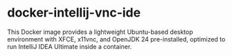 # docker-intellij-vnc-ide
This Docker image provides a lightweight Ubuntu-based desktop environment with XFCE, x11vnc, and OpenJDK 24 pre-installed, optimized to run IntelliJ IDEA Ultimate inside a container. 
